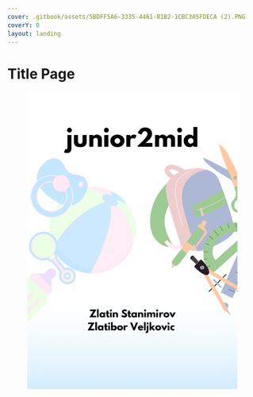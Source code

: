 ```yaml
---
cover: .gitbook/assets/5BDFF5A6-3335-4461-81B2-1CBC3A5FDECA (2).PNG
coverY: 0
layout: landing
---
```


# Title Page

<figure><img src=".gitbook/assets/5BDFF5A6-3335-4461-81B2-1CBC3A5FDECA.PNG" alt=""><figcaption></figcaption></figure>
